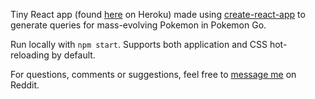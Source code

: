 Tiny React app (found [here](https://pokemon-evolve-query.herokuapp.com/) on Heroku) made using [create-react-app](https://github.com/facebookincubator/create-react-app) to generate queries for mass-evolving Pokemon in Pokemon Go.

Run locally with `npm start`. Supports both application and CSS hot-reloading by default.

For questions, comments or suggestions, feel free to [message me](https://www.reddit.com/u/mikeappell) on Reddit.